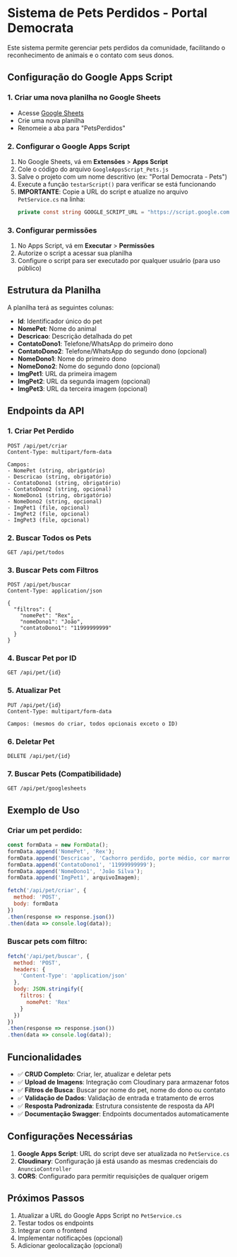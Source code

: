 # Sistema de Pets Perdidos - Portal Democrata

Este sistema permite gerenciar pets perdidos da comunidade, facilitando o reconhecimento de animais e o contato com seus donos.

## Configuração do Google Apps Script

### 1. Criar uma nova planilha no Google Sheets
- Acesse [Google Sheets](https://sheets.google.com)
- Crie uma nova planilha
- Renomeie a aba para "PetsPerdidos"

### 2. Configurar o Google Apps Script
1. No Google Sheets, vá em **Extensões** > **Apps Script**
2. Cole o código do arquivo `GoogleAppsScript_Pets.js`
3. Salve o projeto com um nome descritivo (ex: "Portal Democrata - Pets")
4. Execute a função `testarScript()` para verificar se está funcionando
5. **IMPORTANTE**: Copie a URL do script e atualize no arquivo `PetService.cs` na linha:
   ```csharp
   private const string GOOGLE_SCRIPT_URL = "https://script.google.com/macros/s/SEU_SCRIPT_ID_AQUI/exec";
   ```

### 3. Configurar permissões
1. No Apps Script, vá em **Executar** > **Permissões**
2. Autorize o script a acessar sua planilha
3. Configure o script para ser executado por qualquer usuário (para uso público)

## Estrutura da Planilha

A planilha terá as seguintes colunas:
- **Id**: Identificador único do pet
- **NomePet**: Nome do animal
- **Descricao**: Descrição detalhada do pet
- **ContatoDono1**: Telefone/WhatsApp do primeiro dono
- **ContatoDono2**: Telefone/WhatsApp do segundo dono (opcional)
- **NomeDono1**: Nome do primeiro dono
- **NomeDono2**: Nome do segundo dono (opcional)
- **ImgPet1**: URL da primeira imagem
- **ImgPet2**: URL da segunda imagem (opcional)
- **ImgPet3**: URL da terceira imagem (opcional)

## Endpoints da API

### 1. Criar Pet Perdido
```
POST /api/pet/criar
Content-Type: multipart/form-data

Campos:
- NomePet (string, obrigatório)
- Descricao (string, obrigatório)
- ContatoDono1 (string, obrigatório)
- ContatoDono2 (string, opcional)
- NomeDono1 (string, obrigatório)
- NomeDono2 (string, opcional)
- ImgPet1 (file, opcional)
- ImgPet2 (file, opcional)
- ImgPet3 (file, opcional)
```

### 2. Buscar Todos os Pets
```
GET /api/pet/todos
```

### 3. Buscar Pets com Filtros
```
POST /api/pet/buscar
Content-Type: application/json

{
  "filtros": {
    "nomePet": "Rex",
    "nomeDono1": "João",
    "contatoDono1": "11999999999"
  }
}
```

### 4. Buscar Pet por ID
```
GET /api/pet/{id}
```

### 5. Atualizar Pet
```
PUT /api/pet/{id}
Content-Type: multipart/form-data

Campos: (mesmos do criar, todos opcionais exceto o ID)
```

### 6. Deletar Pet
```
DELETE /api/pet/{id}
```

### 7. Buscar Pets (Compatibilidade)
```
GET /api/pet/googlesheets
```

## Exemplo de Uso

### Criar um pet perdido:
```javascript
const formData = new FormData();
formData.append('NomePet', 'Rex');
formData.append('Descricao', 'Cachorro perdido, porte médio, cor marrom');
formData.append('ContatoDono1', '11999999999');
formData.append('NomeDono1', 'João Silva');
formData.append('ImgPet1', arquivoImagem);

fetch('/api/pet/criar', {
  method: 'POST',
  body: formData
})
.then(response => response.json())
.then(data => console.log(data));
```

### Buscar pets com filtro:
```javascript
fetch('/api/pet/buscar', {
  method: 'POST',
  headers: {
    'Content-Type': 'application/json'
  },
  body: JSON.stringify({
    filtros: {
      nomePet: 'Rex'
    }
  })
})
.then(response => response.json())
.then(data => console.log(data));
```

## Funcionalidades

- ✅ **CRUD Completo**: Criar, ler, atualizar e deletar pets
- ✅ **Upload de Imagens**: Integração com Cloudinary para armazenar fotos
- ✅ **Filtros de Busca**: Buscar por nome do pet, nome do dono ou contato
- ✅ **Validação de Dados**: Validação de entrada e tratamento de erros
- ✅ **Resposta Padronizada**: Estrutura consistente de resposta da API
- ✅ **Documentação Swagger**: Endpoints documentados automaticamente

## Configurações Necessárias

1. **Google Apps Script**: URL do script deve ser atualizada no `PetService.cs`
2. **Cloudinary**: Configuração já está usando as mesmas credenciais do `AnuncioController`
3. **CORS**: Configurado para permitir requisições de qualquer origem

## Próximos Passos

1. Atualizar a URL do Google Apps Script no `PetService.cs`
2. Testar todos os endpoints
3. Integrar com o frontend
4. Implementar notificações (opcional)
5. Adicionar geolocalização (opcional)
